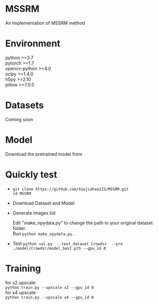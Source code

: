 # MSSRM
An implementation of MSSRM method

# Environment 
python >=3.7<br />
pytorch >=1.7<br />
opencv-python >=4.0<br />
scipy >=1.4.0<br />
h5py >=2.10<br />
pillow >=7.0.0<br />

# Datasets
Coming soon

# Model
Download the pretrained model from

# Quickly test
* ```git clone https://github.com/Xiejiahao233/MSSRM.git```<br />
  ```cd MSSRM```<br />
* Download Dataset and Model<br />
* Generate images list

  Edit "make_npydata.py" to change the path to your original dataset folder.<br />
  Run ```python make_npydata.py```  .<br />
* Test
  ```python val.py  --test_dataset Crowdsr  --pre ./model/Crowdsr/model_best.pth --gpu_id 0```<br />

# Training
  for x2 upscale:<br />
    ```python train.py --upscale x2 --gpu_id 0```<br />
  for x4 upscale:<br />
    ```python train.py --upscale x4 --gpu_id 0```<br />
